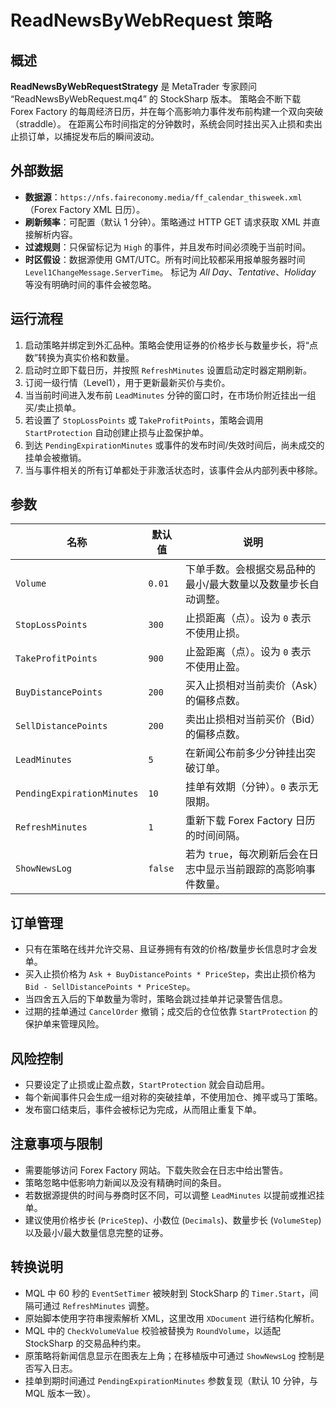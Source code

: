 # ReadNewsByWebRequest 策略

## 概述
**ReadNewsByWebRequestStrategy** 是 MetaTrader 专家顾问 “ReadNewsByWebRequest.mq4” 的 StockSharp 版本。
策略会不断下载 Forex Factory 的每周经济日历，并在每个高影响力事件发布前构建一个双向突破（straddle）。
在距离公布时间指定的分钟数时，系统会同时挂出买入止损和卖出止损订单，以捕捉发布后的瞬间波动。

## 外部数据
* **数据源**：`https://nfs.faireconomy.media/ff_calendar_thisweek.xml`（Forex Factory XML 日历）。
* **刷新频率**：可配置（默认 1 分钟）。策略通过 HTTP GET 请求获取 XML 并直接解析内容。
* **过滤规则**：只保留标记为 `High` 的事件，并且发布时间必须晚于当前时间。
* **时区假设**：数据源使用 GMT/UTC。所有时间比较都采用报单服务器时间 `Level1ChangeMessage.ServerTime`。
  标记为 *All Day*、*Tentative*、*Holiday* 等没有明确时间的事件会被忽略。

## 运行流程
1. 启动策略并绑定到外汇品种。策略会使用证券的价格步长与数量步长，将“点数”转换为真实价格和数量。
2. 启动时立即下载日历，并按照 `RefreshMinutes` 设置启动定时器定期刷新。
3. 订阅一级行情（Level1），用于更新最新买价与卖价。
4. 当当前时间进入发布前 `LeadMinutes` 分钟的窗口时，在市场价附近挂出一组买/卖止损单。
5. 若设置了 `StopLossPoints` 或 `TakeProfitPoints`，策略会调用 `StartProtection` 自动创建止损与止盈保护单。
6. 到达 `PendingExpirationMinutes` 或事件的发布时间/失效时间后，尚未成交的挂单会被撤销。
7. 当与事件相关的所有订单都处于非激活状态时，该事件会从内部列表中移除。

## 参数
| 名称 | 默认值 | 说明 |
| --- | --- | --- |
| `Volume` | `0.01` | 下单手数。会根据交易品种的最小/最大数量以及数量步长自动调整。 |
| `StopLossPoints` | `300` | 止损距离（点）。设为 `0` 表示不使用止损。 |
| `TakeProfitPoints` | `900` | 止盈距离（点）。设为 `0` 表示不使用止盈。 |
| `BuyDistancePoints` | `200` | 买入止损相对当前卖价（Ask）的偏移点数。 |
| `SellDistancePoints` | `200` | 卖出止损相对当前买价（Bid）的偏移点数。 |
| `LeadMinutes` | `5` | 在新闻公布前多少分钟挂出突破订单。 |
| `PendingExpirationMinutes` | `10` | 挂单有效期（分钟）。`0` 表示无限期。 |
| `RefreshMinutes` | `1` | 重新下载 Forex Factory 日历的时间间隔。 |
| `ShowNewsLog` | `false` | 若为 `true`，每次刷新后会在日志中显示当前跟踪的高影响事件数量。 |

## 订单管理
* 只有在策略在线并允许交易、且证券拥有有效的价格/数量步长信息时才会发单。
* 买入止损价格为 `Ask + BuyDistancePoints * PriceStep`，卖出止损价格为 `Bid - SellDistancePoints * PriceStep`。
* 当四舍五入后的下单数量为零时，策略会跳过挂单并记录警告信息。
* 过期的挂单通过 `CancelOrder` 撤销；成交后的仓位依靠 `StartProtection` 的保护单来管理风险。

## 风险控制
* 只要设定了止损或止盈点数，`StartProtection` 就会自动启用。
* 每个新闻事件只会生成一组对称的突破挂单，不使用加仓、摊平或马丁策略。
* 发布窗口结束后，事件会被标记为完成，从而阻止重复下单。

## 注意事项与限制
* 需要能够访问 Forex Factory 网站。下载失败会在日志中给出警告。
* 策略忽略中低影响力新闻以及没有精确时间的条目。
* 若数据源提供的时间与券商时区不同，可以调整 `LeadMinutes` 以提前或推迟挂单。
* 建议使用价格步长 (`PriceStep`)、小数位 (`Decimals`)、数量步长 (`VolumeStep`) 以及最小/最大数量信息完整的证券。

## 转换说明
* MQL 中 60 秒的 `EventSetTimer` 被映射到 StockSharp 的 `Timer.Start`，间隔可通过 `RefreshMinutes` 调整。
* 原始脚本使用字符串搜索解析 XML，这里改用 `XDocument` 进行结构化解析。
* MQL 中的 `CheckVolumeValue` 校验被替换为 `RoundVolume`，以适配 StockSharp 的交易品种约束。
* 原策略将新闻信息显示在图表左上角；在移植版中可通过 `ShowNewsLog` 控制是否写入日志。
* 挂单到期时间通过 `PendingExpirationMinutes` 参数复现（默认 10 分钟，与 MQL 版本一致）。
